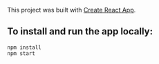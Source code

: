 This project was built with [Create React App](https://github.com/facebook/create-react-app).
## To install and run the app locally:
```
npm install
npm start
```
